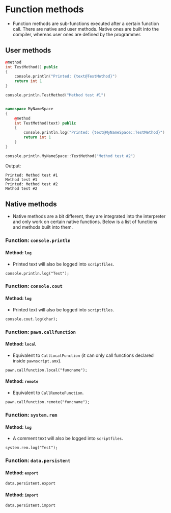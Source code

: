 # Function methods

- Function methods are sub-functions executed after a certain function call. There are native and user methods. Native ones are built into the compiler, whereas user ones are defined by the programmer.

## User methods

```cpp
@method
int TestMethod() public
{
	console.println("Printed: {text@TestMethod}")
	return int 1
}

console.println.TestMethod("Method test #1")


namespace MyNameSpace
{
	@method
	int TestMethod(text) public
	{
		console.println.log("Printed: {text@MyNameSpace::TestMethod}")
		return int 1
	}
}

console.println.MyNameSpace::TestMethod("Method test #2")
```

Output:

```
Printed: Method test #1
Method test #1
Printed: Method test #2
Method test #2
```

## Native methods

- Native methods are a bit different, they are integrated into the interpreter and only work on certain native functions. Below is a list of functions and methods built into them.

### Function: `console.println`

#### Method: `log`

- Printed text will also be logged into `scriptfiles`.

```pawn
console.println.log("Test");
```

### Function: `console.cout`

#### Method: `log`

- Printed text will also be logged into `scriptfiles`.

```pawn
console.cout.log(char);
```

### Function: `pawn.callfunction`

#### Method: `local`

- Equivalent to `CallLocalFunction` (it can only call functions declared inside `pawnscript.amx`).

```pawn
pawn.callfunction.local("funcname");
```

#### Method: `remote`

- Equivalent to `CallRemoteFunction`.

```pawn
pawn.callfunction.remote("funcname");
```

### Function: `system.rem`

#### Method: `log`

- A comment text will also be logged into `scriptfiles`.

```pawn
system.rem.log("Test");
```

### Function: `data.persistent`

#### Method: `export`

```pawn
data.persistent.export
```

#### Method: `import`

```pawn
data.persistent.import
```